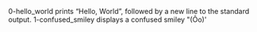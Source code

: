 0-hello_world prints “Hello, World”, followed by a new line to the standard output.
1-confused_smiley  displays a confused smiley "(Ôo)'
